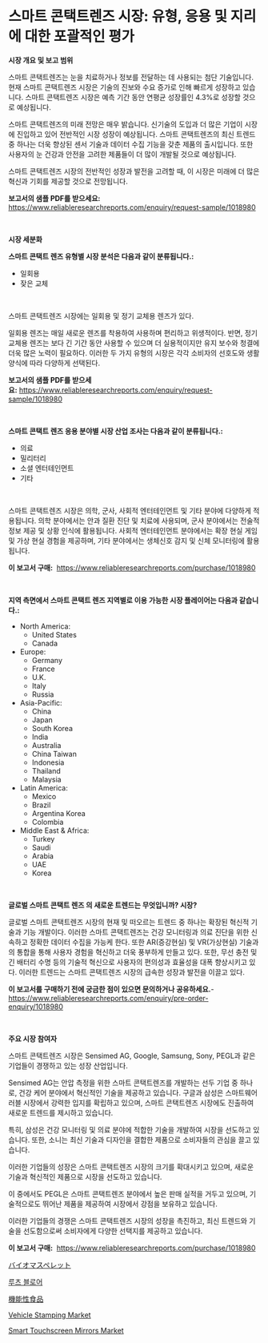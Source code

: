 <p><h1>스마트 콘택트렌즈 시장: 유형, 응용 및 지리에 대한 포괄적인 평가</h1></p><p><strong>시장 개요 및 보고 범위</strong></p>
<p><p>스마트 콘택트렌즈는 눈을 치료하거나 정보를 전달하는 데 사용되는 첨단 기술입니다. 현재 스마트 콘택트렌즈 시장은 기술의 진보와 수요 증가로 인해 빠르게 성장하고 있습니다. 스마트 콘택트렌즈 시장은 예측 기간 동안 연평균 성장률인 4.3%로 성장할 것으로 예상됩니다.</p><p>스마트 콘택트렌즈의 미래 전망은 매우 밝습니다. 신기술의 도입과 더 많은 기업이 시장에 진입하고 있어 전반적인 시장 성장이 예상됩니다. 스마트 콘택트렌즈의 최신 트렌드 중 하나는 더욱 향상된 센서 기술과 데이터 수집 기능을 갖춘 제품의 출시입니다. 또한 사용자의 눈 건강과 안전을 고려한 제품들이 더 많이 개발될 것으로 예상됩니다.</p><p>스마트 콘택트렌즈 시장의 전반적인 성장과 발전을 고려할 때, 이 시장은 미래에 더 많은 혁신과 기회를 제공할 것으로 전망됩니다.</p></p>
<p><strong>보고서의 샘플 PDF를 받으세요:</strong> <a href="https://www.reliableresearchreports.com/enquiry/request-sample/1018980">https://www.reliableresearchreports.com/enquiry/request-sample/1018980</a></p>
<p>&nbsp;</p>
<p><strong>시장 세분화</strong></p>
<p><strong>스마트 콘택트 렌즈 유형별 시장 분석은 다음과 같이 분류됩니다.:</strong></p>
<p><ul><li>일회용</li><li>잦은 교체</li></ul></p>
<p>&nbsp;</p>
<p><p>스마트 콘택트렌즈 시장에는 일회용 및 정기 교체용 렌즈가 있다. </p><p>일회용 렌즈는 매일 새로운 렌즈를 착용하여 사용하며 편리하고 위생적이다. 반면, 정기 교체용 렌즈는 보다 긴 기간 동안 사용할 수 있으며 더 실용적이지만 유지 보수와 청결에 더욱 많은 노력이 필요하다. 이러한 두 가지 유형의 시장은 각각 소비자의 선호도와 생활 양식에 따라 다양하게 선택된다.</p></p>
<p><strong>보고서의 샘플 PDF를 받으세요:</strong>&nbsp;<a href="https://www.reliableresearchreports.com/enquiry/request-sample/1018980">https://www.reliableresearchreports.com/enquiry/request-sample/1018980</a></p>
<p>&nbsp;</p>
<p><strong> 스마트 콘택트 렌즈 응용 분야별 시장 산업 조사는 다음과 같이 분류됩니다.:</strong></p>
<p><ul><li>의료</li><li>밀리터리</li><li>소셜 엔터테인먼트</li><li>기타</li></ul></p>
<p>&nbsp;</p>
<p><p>스마트 콘택트렌즈 시장은 의학, 군사, 사회적 엔터테인먼트 및 기타 분야에 다양하게 적용됩니다. 의학 분야에서는 안과 질환 진단 및 치료에 사용되며, 군사 분야에서는 전술적 정보 제공 및 상황 인식에 활용됩니다. 사회적 엔터테인먼트 분야에서는 확장 현실 게임 및 가상 현실 경험을 제공하며, 기타 분야에서는 생체신호 감지 및 신체 모니터링에 활용됩니다.</p></p>
<p><strong>이 보고서 구매:</strong>&nbsp; <a href="https://www.reliableresearchreports.com/purchase/1018980">https://www.reliableresearchreports.com/purchase/1018980</a></p>
<p>&nbsp;</p>
<p><strong>지역 측면에서 스마트 콘택트 렌즈 지역별로 이용 가능한 시장 플레이어는 다음과 같습니다.:</strong></p>
<p><ul>
    <li>
        North America:
        <ul>
            <li>United States</li>
            <li>Canada</li>
        </ul>
    </li>
    <li>
        Europe:
        <ul>
            <li>Germany</li>
            <li>France</li>
            <li>U.K.</li>
            <li>Italy</li>
            <li>Russia</li>
        </ul>
    </li>
    <li>
        Asia-Pacific:
        <ul>
            <li>China</li>
            <li>Japan</li>
            <li>South Korea</li>
            <li>India</li>
            <li>Australia</li>
            <li>China Taiwan</li>
            <li>Indonesia</li>
            <li>Thailand</li>
            <li>Malaysia</li>
        </ul>
    </li>
    <li>
        Latin America:
        <ul>
            <li>Mexico</li>
            <li>Brazil</li>
            <li>Argentina Korea</li>
            <li>Colombia</li>
        </ul>
    </li>
    <li>
        Middle East & Africa:
        <ul>
            <li>Turkey</li>
            <li>Saudi</li>
            <li>Arabia</li>
            <li>UAE</li>
            <li>Korea</li>
        </ul>
    </li>
    </ul></p>
<p>&nbsp;</p>
<p><strong>글로벌 스마트 콘택트 렌즈 의 새로운 트렌드는 무엇입니까? 시장?</strong></p>
<p><p>글로벌 스마트 콘택트렌즈 시장의 현재 및 떠오르는 트렌드 중 하나는 확장된 혁신적 기술과 기능 개발이다. 이러한 스마트 콘택트렌즈는 건강 모니터링과 의료 진단을 위한 신속하고 정확한 데이터 수집을 가능케 한다. 또한 AR(증강현실) 및 VR(가상현실) 기술과의 통합을 통해 사용자 경험을 혁신하고 더욱 풍부하게 만들고 있다. 또한, 무선 충전 및 긴 배터리 수명 등의 기술적 혁신으로 사용자의 편의성과 효율성을 대폭 향상시키고 있다. 이러한 트렌드는 스마트 콘택트렌즈 시장의 급속한 성장과 발전을 이끌고 있다.</p></p>
<p><strong>이 보고서를 구매하기 전에 궁금한 점이 있으면 문의하거나 공유하세요.</strong>- <a href="https://www.reliableresearchreports.com/enquiry/pre-order-enquiry/1018980">https://www.reliableresearchreports.com/enquiry/pre-order-enquiry/1018980</a></p>
<p>&nbsp;</p>
<p><strong>주요 시장 참여자</strong></p>
<p><p>스마트 콘택트렌즈 시장은 Sensimed AG, Google, Samsung, Sony, PEGL과 같은 기업들이 경쟁하고 있는 성장 산업입니다. </p><p>Sensimed AG는 안압 측정을 위한 스마트 콘택트렌즈를 개발하는 선두 기업 중 하나로, 건강 케어 분야에서 혁신적인 기술을 제공하고 있습니다. 구글과 삼성은 스마트웨어러블 시장에서 강력한 입지를 확립하고 있으며, 스마트 콘택트렌즈 시장에도 진출하여 새로운 트렌드를 제시하고 있습니다. </p><p>특히, 삼성은 건강 모니터링 및 의료 분야에 적합한 기술을 개발하여 시장을 선도하고 있습니다. 또한, 소니는 최신 기술과 디자인을 결합한 제품으로 소비자들의 관심을 끌고 있습니다. </p><p>이러한 기업들의 성장은 스마트 콘택트렌즈 시장의 크기를 확대시키고 있으며, 새로운 기술과 혁신적인 제품으로 시장을 선도하고 있습니다. </p><p>이 중에서도 PEGL은 스마트 콘택트렌즈 분야에서 높은 판매 실적을 거두고 있으며, 기술적으로도 뛰어난 제품을 제공하여 시장에서 강점을 보유하고 있습니다. </p><p>이러한 기업들의 경쟁은 스마트 콘택트렌즈 시장의 성장을 촉진하고, 최신 트렌드와 기술을 선도함으로써 소비자에게 다양한 선택지를 제공하고 있습니다.</p></p>
<p><strong>이 보고서 구매:</strong>&nbsp;&nbsp;<a href="https://www.reliableresearchreports.com/purchase/1018980">https://www.reliableresearchreports.com/purchase/1018980</a></p>
<p><p><a href="https://medium.com/@anton65482023/%E3%83%90%E3%82%A4%E3%82%AA%E3%83%9E%E3%82%B9%E3%83%9A%E3%83%AC%E3%83%83%E3%83%88%E5%B8%82%E5%A0%B4%E3%81%AE%E8%A6%8F%E6%A8%A1-%E5%B8%82%E5%A0%B4%E3%81%AE%E5%B1%95%E6%9C%9B%E3%81%A8%E5%B8%82%E5%A0%B4%E4%BA%88%E6%B8%AC-2024%E5%B9%B4%E3%81%8B%E3%82%892031%E5%B9%B4-bcfabb2c7eba">バイオマスペレット</a></p><p><a href="https://github.com/vskv4779xr1/Market-Research-Report-List-1/blob/main/9244337188937.md">루츠 블로어</a></p><p><a href="https://github.com/ksxzwxabcuynh011/Market-Research-Report-List-1/blob/main/2843988189031.md">機能性食品</a></p><p><a href="https://github.com/mahnoor2003/Market-Research-Report-List-3/blob/main/vehicle-stamping-market.md">Vehicle Stamping Market</a></p><p><a href="https://invited-way-688.notion.site/Smart-Touchscreen-Mirrors-Market-Furnish-Information-about-Market-Size-Market-Share-Market-Dynamic-918a273ff3cb4aad94be9bd58535af6d">Smart Touchscreen Mirrors Market</a></p></p>
